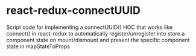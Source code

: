 # react-redux-connectUUID
Script code for implementing a connectUUID() HOC that works like connect() in react-redux to automatically register/unregister into store a component state on mount/dismount and present the specific component state in mapStateToProps
